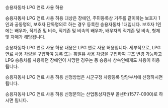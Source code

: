 승용자동차 LPG 연료 사용 허용


승용자동차 LPG 연료 사용 허용 대상은 장애인, 주민등록상 거주를 같이하는 보호자 1인과 공동명의, 보호자 단독명의로 하는 경우 등록한 승용자동차 1대입니다. 보호자 1인에는 배우자, 직계존 및 비속, 직계존 및 비속의 배우자, 배우자의 직계존 및 비속, 형제 및 자매가 해당됩니다.


승용자동차 LPG 연료 사용 허용 내용은 LPG 연료 사용 허용입니다. 세부적으로, LPG 연료 사용 차량을 구입하여 등록 또는 휘발유 사용 차량을 구입하여 구조 변경 가능하고 LPG 승용차를 사용하던 장애인이 사망한 경우는 동 승용차 상속인에게도 사용이 허용됩니다.


승용자동차 LPG 연료 사용 허용 신청방법은 시군구청 차량등록 담당부서에 신청하시면 됩니다.


승용자동차 LPG 연료 사용 허용 신청문의는 산업통상자원부 콜센터(1577-0900)로 하시면 됩니다.